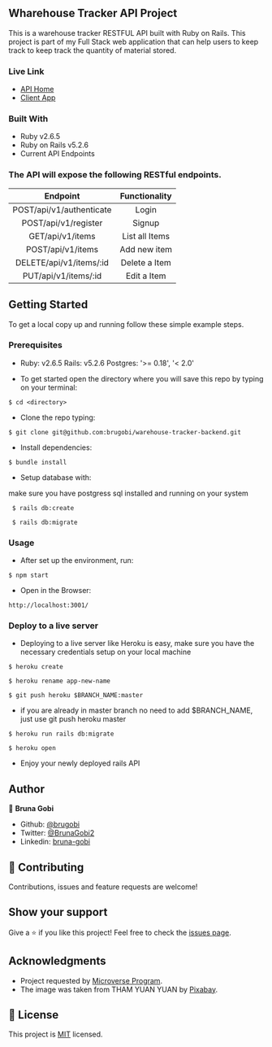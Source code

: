 ## Wharehouse Tracker API Project

This is a warehouse tracker RESTFUL API built with Ruby on Rails. This project is part of my Full Stack web application that can help users to keep track to keep track the quantity of material stored.

### Live Link

- [API Home](https://warehouse-api-backend.herokuapp.com/api/v1/items)
- [Client App](https://brugobi.github.io/warehouse-tracker-frontend/)


### Built With

- Ruby v2.6.5
- Ruby on Rails v5.2.6
- Current API Endpoints

### The API will expose the following RESTful endpoints.

| Endpoint | Functionality  |
| :---:   | :-: | 
| POST/api/v1/authenticate |Login
| POST/api/v1/register |Signup
| GET/api/v1/items | List all Items
| POST/api/v1/items | Add new item
| DELETE/api/v1/items/:id | Delete a Item
| PUT/api/v1/items/:id | Edit a Item |

## Getting Started

To get a local copy up and running follow these simple example steps.

### Prerequisites

 - Ruby: v2.6.5 Rails: v5.2.6 Postgres: '>= 0.18', '< 2.0'

 - To get started open the directory where you will save this repo by typing on your terminal:

```
$ cd <directory>
```

- Clone the repo typing:

```
$ git clone git@github.com:brugobi/warehouse-tracker-backend.git
```
- Install dependencies:

```
$ bundle install
```

- Setup database with:

make sure you have postgress sql installed and running on your system

```
 $ rails db:create
```

```
 $ rails db:migrate
```

### Usage

- After set up the environment, run:

```
$ npm start
```
- Open in the Browser:

```
http://localhost:3001/
```

### Deploy to a live server

 - Deploying to a live server like Heroku is easy, make sure you have the necessary credentials setup on your local machine

```
$ heroku create
```
```
$ heroku rename app-new-name
```
```
$ git push heroku $BRANCH_NAME:master 
```
- if you are already in master branch no need to add $BRANCH_NAME, just use git push heroku master

```
$ heroku run rails db:migrate
```
```
$ heroku open
```

- Enjoy your newly deployed rails API

## Author

👤 **Bruna Gobi**

- Github: [@brugobi](https://github.com/brugobi)
- Twitter: [@BrunaGobi2](https://twitter.com/BrunaGobi2)
- Linkedin: [bruna-gobi](https://www.linkedin.com/in/bruna-gobi/)

## 🤝 Contributing

Contributions, issues and feature requests are welcome!

## Show your support

Give a ⭐️ if you like this project!
Feel free to check the [issues page](issues/).

## Acknowledgments

- Project requested by [Microverse Program](https://www.microverse.org/).
- The image was taken from THAM YUAN YUAN by [Pixabay](https://pixabay.com/pt/).

## 📝 License

This project is [MIT](lic.url) licensed.
